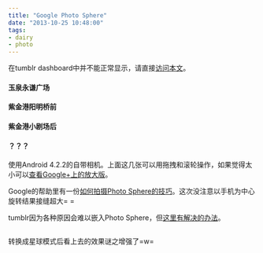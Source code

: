 ```yaml
---
title: "Google Photo Sphere"
date: "2013-10-25 10:48:00"
tags:
- dairy
- photo
---
```

在tumblr dashboard中并不能正常显示，请直接<a href="http://tgmerge.me/post/65012814162/google-photo-sphere">访问本文</a>。</p>

<script type="text/javascript" src="https://apis.google.com/js/plusone.js"></script><h4>玉泉永谦广场</h4>

<div id="photoSphere1"></div>

<script type="text/javascript">
  var photoSphere1 = document.getElementById('photoSphere1');
  photoSphere1.innerHTML = "<g:panoembed imageurl=\'https://lh6.googleusercontent.com/-b5kg8IzDhco/UmnTMHsI58I/AAAAAAAABW4/jfpEp2eJeAI/w430-h215-no/PANO_20131025_095619.jpg\' fullsize=\'4000,2000\' croppedsize=\'4000,2000\' offset=\'0,0\' displaysize=\'500,300\' />";
  gapi.panoembed.go();
</script><h4>紫金港阳明桥前</h4>

<div id="photoSphere2"></div>

<script type="text/javascript">
  var photoSphere2 = document.getElementById('photoSphere2');
  photoSphere2.innerHTML = "<g:panoembed imageurl=\'https://lh3.googleusercontent.com/-KunHVOeYehM/UmoeRs2KX1I/AAAAAAAABco/fPrmilarVfo/w430-h215-no/PANO_20131025_141023.jpg\' fullsize=\'4000,2000\' croppedsize=\'4000,2000\' offset=\'0,0\' displaysize=\'500,300\' />";
  gapi.panoembed.go();
</script><h4>紫金港小剧场后</h4>

<div id="photoSphere3"></div>

<script type="text/javascript">
  var photoSphere3 = document.getElementById('photoSphere3');
  photoSphere3.innerHTML = "<g:panoembed imageurl=\'https://lh4.googleusercontent.com/-fP2EQzfdi08/UmoeRs7vq0I/AAAAAAAABco/ePFZrQMxa_s/w430-h215-no/PANO_20131025_143533.jpg\' fullsize=\'4000,2000\' croppedsize=\'4000,2000\' offset=\'0,0\' displaysize=\'500,300\' />";
  gapi.panoembed.go();
</script><h4>？？？</h4>

<div id="photoSphere4"></div>

<script type="text/javascript">
  var photoSphere4 = document.getElementById('photoSphere4');
  photoSphere4.innerHTML = "<g:panoembed imageurl=\'https://lh4.googleusercontent.com/-BPdwbIp7OKk/UmsGoiHDXeI/AAAAAAAABqE/pkctaNHabyE/w4000-h2000-no/PANO_20131026_075541.jpg\' fullsize=\'4000,2000\' croppedsize=\'4000,2000\' offset=\'0,0\' displaysize=\'500,300\' />";
  gapi.panoembed.go();
</script>

<p>使用Android 4.2.2的自带相机。上面这几张可以用拖拽和滚轮操作，如果觉得太小可以<a href="https://plus.google.com/photos/114579066732717812818/albums/5938520919108459633/5938520915411896418?pid=5938520915411896418&amp;oid=114579066732717812818">查看Google+上的放大版</a>。</p>

<p>Google的帮助里有一份<a href="https://support.google.com/maps/answer/2839084">如何拍摄Photo Sphere的技巧</a>。这次没注意以手机为中心旋转结果接缝超大= =</p>

<p>tumblr因为各种原因会难以嵌入Photo Sphere，但<a href="http://prottotipo.com/2013/05/photo-sphere-en-tumblr/">这里有解决的办法</a>。</p>

<p><img src="http://media.tumblr.com/0c3a2cf88e3b89641ee1d2171f276d96/tumblr_inline_mv7ew2EN5H1s1w710.jpg" alt=""/></p>

<p>转换成星球模式后看上去的效果谜之增强了=w=